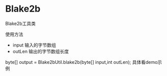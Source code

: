 # Blake2b
Blake2b工具类
  

使用方法
  
   * input 输入的字节数组
   * outLen 输出的字节数组长度
  
   byte[] output =  Blake2bUtil.blake2b(byte[] input,int outLen);
   具体看demo示例
  
  
